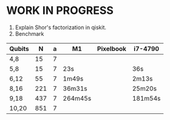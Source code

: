 # WORK IN PROGRESS

1. Explain Shor's factorization in qiskit.
2. Benchmark

| Qubits | N | a | M1  | Pixelbook | i7-4790 |
| ---| --- | --- | --- | ---   | --- |
| 4,8   | 15  | 7   |        |       |     |
| 5,8   | 15  | 7   | 23s    |       | 36s    | 
| 6,12  | 55  | 7   | 1m49s  |       | 2m13s    |
| 8,16  | 221 | 7   | 36m31s |       | 25m20s |
| 9,18  | 437 | 7   | 264m45s |       | 181m54s |
| 10,20 | 851 | 7   |        |       |     |